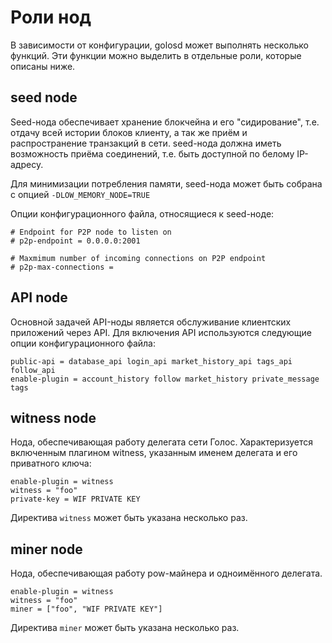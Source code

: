 Роли нод
========

В зависимости от конфигурации, golosd может выполнять несколько функций. Эти функции можно выделить в отдельные роли, которые описаны ниже.

seed node
---------

Seed-нода обеспечивает хранение блокчейна и его "сидирование", т.е. отдачу всей истории блоков клиенту, а так же приём и распространение транзакций в сети. seed-нода должна иметь возможность приёма соединений, т.е. быть доступной по белому IP-адресу.

Для минимизации потребления памяти, seed-нода может быть собрана с опцией `-DLOW_MEMORY_NODE=TRUE`

Опции конфигурационного файла, относящиеся к seed-ноде:

```
# Endpoint for P2P node to listen on
# p2p-endpoint = 0.0.0.0:2001

# Maxmimum number of incoming connections on P2P endpoint
# p2p-max-connections =
```

API node
--------

Основной задачей API-ноды является обслуживание клиентских приложений через API. Для включения API используются следующие опции конфигурационного файла:

```
public-api = database_api login_api market_history_api tags_api follow_api
enable-plugin = account_history follow market_history private_message tags
```

witness node
------------

Нода, обеспечивающая работу делегата сети Голос. Характеризуется включенным плагином witness, указанным именем делегата и его приватного ключа:

```
enable-plugin = witness
witness = "foo"
private-key = WIF PRIVATE KEY
```

Директива `witness` может быть указана несколько раз.

miner node
----------

Нода, обеспечивающая работу pow-майнера и одноимённого делегата.

```
enable-plugin = witness
witness = "foo"
miner = ["foo", "WIF PRIVATE KEY"]
```

Директива `miner` может быть указана несколько раз.